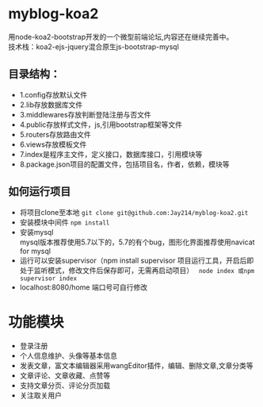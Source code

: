 # myblog-koa2
用node-koa2-bootstrap开发的一个微型前端论坛,内容还在继续完善中。
<br>
技术栈：koa2-ejs-jquery混合原生js-bootstrap-mysql
## 目录结构：
* 1.config存放默认文件<br>
* 2.lib存放数据库文件<br>
* 3.middlewares存放判断登陆注册与否文件<br>
* 4.public存放样式文件，js,引用bootstrap框架等文件<br>
* 5.routers存放路由文件<br>
* 6.views存放模板文件<br>
* 7.index是程序主文件，定义接口，数据库接口，引用模块等<br>
* 8.package.json项目的配置文件，包括项目名，作者，依赖，模块等<br>
## 如何运行项目<br>
* 将项目clone至本地
` git clone git@github.com:Jay214/myblog-koa2.git `
* 安装模块中间件
` npm install `
* 安装mysql<br>
mysql版本推荐使用5.7以下的，5.7的有个bug，图形化界面推荐使用navicat for mysql
* 运行可以安装supervisor（npm install supervisor 项目运行工具，开启后即处于监听模式，修改文件后保存即可，无需再启动项目）
`  node index 或npm supervisor index `
* localhost:8080/home 端口号可自行修改
# 功能模块
* 登录注册
* 个人信息维护、头像等基本信息
* 发表文章，富文本编辑器采用wangEditor插件，编辑、删除文章,文章分类等
* 文章评论、文章收藏、点赞等
* 支持文章分页、评论分页加载
* 关注取关用户

